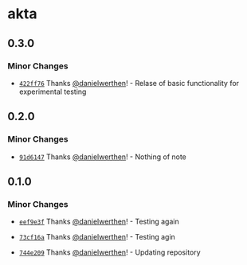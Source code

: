 # akta

## 0.3.0

### Minor Changes

- [`422ff76`](https://github.com/danielwerthen/akta/commit/422ff769864ca46c95782172ae2266b62e3d1a78) Thanks [@danielwerthen](https://github.com/danielwerthen)! - Relase of basic functionality for experimental testing

## 0.2.0

### Minor Changes

- [`91d6147`](https://github.com/danielwerthen/akta/commit/91d6147abac081bcf17e03db74a02001ed626bfd) Thanks [@danielwerthen](https://github.com/danielwerthen)! - Nothing of note

## 0.1.0

### Minor Changes

- [`eef9e3f`](https://github.com/danielwerthen/akta/commit/eef9e3f381716b41723603349c3aea175c9dc51b) Thanks [@danielwerthen](https://github.com/danielwerthen)! - Testing again

* [`73cf16a`](https://github.com/danielwerthen/akta/commit/73cf16a409f85cdf954ce5a361deabb14ee492c5) Thanks [@danielwerthen](https://github.com/danielwerthen)! - Testing agin

- [`744e209`](https://github.com/danielwerthen/akta/commit/744e209e7921628849ceaac25aff560751d0bebb) Thanks [@danielwerthen](https://github.com/danielwerthen)! - Updating repository
